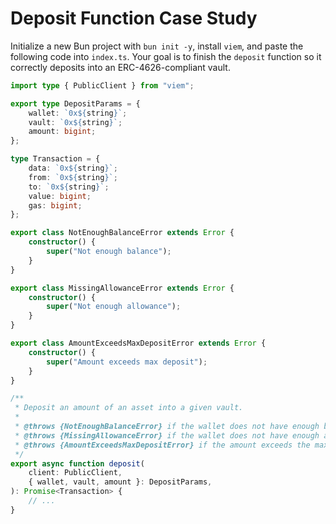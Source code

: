 # Deposit Function Case Study

Initialize a new Bun project with `bun init -y`, install `viem`, and paste the following code into `index.ts`. Your goal is to finish the `deposit` function so it correctly deposits into an ERC-4626-compliant vault.

```ts
import type { PublicClient } from "viem";

export type DepositParams = {
    wallet: `0x${string}`;
    vault: `0x${string}`;
    amount: bigint;
};

type Transaction = {
    data: `0x${string}`;
    from: `0x${string}`;
    to: `0x${string}`;
    value: bigint;
    gas: bigint;
};

export class NotEnoughBalanceError extends Error {
    constructor() {
        super("Not enough balance");
    }
}

export class MissingAllowanceError extends Error {
    constructor() {
        super("Not enough allowance");
    }
}

export class AmountExceedsMaxDepositError extends Error {
    constructor() {
        super("Amount exceeds max deposit");
    }
}

/**
 * Deposit an amount of an asset into a given vault.
 *
 * @throws {NotEnoughBalanceError} if the wallet does not have enough balance to deposit the amount
 * @throws {MissingAllowanceError} if the wallet does not have enough allowance to deposit the amount
 * @throws {AmountExceedsMaxDepositError} if the amount exceeds the max deposit
 */
export async function deposit(
    client: PublicClient,
    { wallet, vault, amount }: DepositParams,
): Promise<Transaction> {
    // ...
}
```